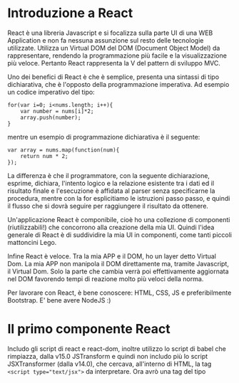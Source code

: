 # Introduzione a React

React è una libreria Javascript e si focalizza sulla parte UI di una WEB Application e non fa nessuna assunzione sul resto delle tecnologie utilizzate. Utilizza un Virtual DOM del DOM (Document Object Model) da rappresentare, rendendo la programmazione più facile e la visualizzazione più veloce. Pertanto React rappresenta la V del pattern di sviluppo MVC.

Uno dei benefici di React è che è semplice, presenta una sintassi di tipo dichiarativa, che è l'opposto della programmazione imperativa. Ad esempio un codice imperativo del tipo:

```
for(var i=0; i<nums.length; i++){
	var number = nums[i]*2;
	array.push(number);
}
```

mentre un esempio di programmazione dichiarativa è il seguente:

```
var array = nums.map(function(num){
	return num * 2;
});
```
La differenza è che il programmatore, con la seguente dichiarazione, esprime, dichiara, l'intento logico e la relazione esistente tra i dati ed il risultato finale e l'esecuzione è affidata al parser senza specificarne la procedura, mentre con la for esplicitiamo le istruzioni passo passo, e quindi il flusso che si dovrà seguire per raggiungere il risultato da ottenere.

Un'applicazione React è componibile, cioè ho una collezione di componenti (riutilizzabili!) che concorrono alla creazione della mia UI. Quindi l'idea generale di React è di suddividire la mia UI in componenti, come tanti piccoli mattoncini Lego.

Infine React è veloce. Tra la mia APP e il DOM, ho un layer detto Virtual Dom. La mia APP non manipola il DOM direttamente ma, tramite Javascript, il Virtual Dom. Solo la parte che cambia verrà poi effettivamente aggiornata nel DOM favorendo tempi di reazione molto più veloci della norma.

Per lavorare con React, è bene conoscere: HTML, CSS, JS e preferibilmente Bootstrap. E' bene avere NodeJS :)

# Il primo componente React

Includo gli script di react e react-dom, inoltre utilizzo lo script di babel che rimpiazza, dalla v15.0 JSTransform e quindi non includo più lo script JSXTransformer (dalla v14.0), che cercava, all'interno di HTML, la tag ```<script type="text/jsx">``` da interpretare. Ora avrò una tag del tipo <script type="text/babel">. In questo modo, grazie a Babel, avrò accesso alle novità di ECMAScript2015.

###Starter Kit

```
<!DOCTYPE html>
<html>
<head>
	<title>Esempio di Hello World</title>
	<meta charset="utf-8" />
	<link rel="stylesheet" href="https://maxcdn.bootstrapcdn.com/bootstrap/3.3.6/css/bootstrap.min.css">

	<!-- REACT -->
	<script src="https://cdnjs.cloudflare.com/ajax/libs/react/15.0.1/react.min.js"></script>
	<script src="https://cdnjs.cloudflare.com/ajax/libs/react/15.0.1/react-dom.min.js"></script>
	<!-- BABEL -->
	<script src="https://cdnjs.cloudflare.com/ajax/libs/babel-core/5.8.23/browser.min.js"></script>
 
</head>
<body>

	<script type="text/babel">

  </script>

</body>
</html>
```